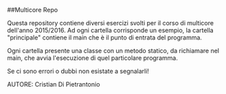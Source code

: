 ##Multicore Repo

Questa repository contiene diversi esercizi svolti per il corso di multicore dell'anno 2015/2016. Ad ogni cartella corrisponde un esempio, la cartella "principale" contiene il main che è il punto di entrata del programma. 

Ogni cartella presente una classe con un metodo statico, da richiamare nel main, che avvia l'esecuzione di quel particolare programma.

Se ci sono errori o dubbi non esistate a segnalarli!

AUTORE: Cristian Di Pietrantonio

